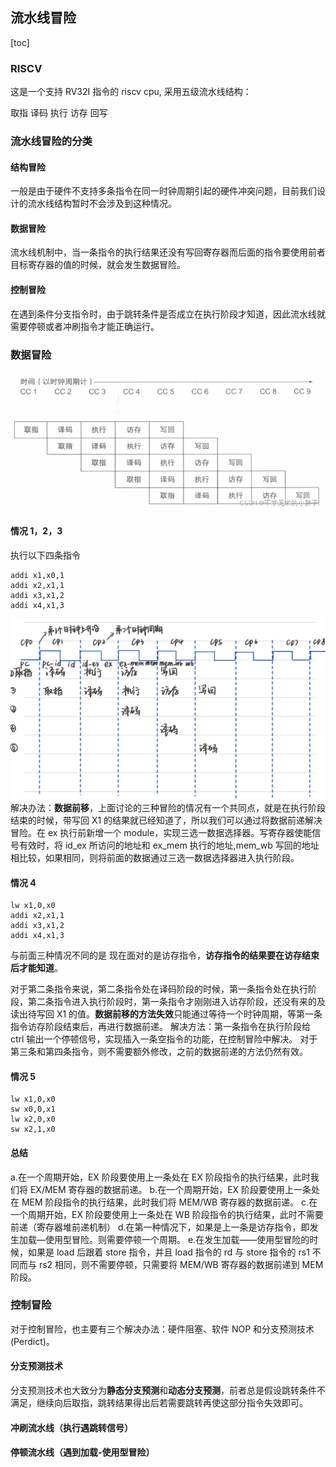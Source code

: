 ## 流水线冒险

[toc]

### RISCV

这是一个支持 RV32I 指令的 riscv cpu, 采用五级流水线结构：

取指 译码 执行 访存 回写

### 流水线冒险的分类

#### 结构冒险

一般是由于硬件不支持多条指令在同一时钟周期引起的硬件冲突问题，目前我们设计的流水线结构暂时不会涉及到这种情况。

#### 数据冒险

流水线机制中，当一条指令的执行结果还没有写回寄存器而后面的指令要使用前者目标寄存器的值的时候，就会发生数据冒险。

#### 控制冒险

在遇到条件分支指令时，由于跳转条件是否成立在执行阶段才知道，因此流水线就需要停顿或者冲刷指令才能正确运行。

### 数据冒险

![指令流水](assets/指令执行过程.png)

#### 情况 1，2，3

执行以下四条指令

```
addi x1,x0,1
addi x2,x1,1
addi x3,x1,2
addi x4,x1,3
```

![写回寄存器冒险](assets/add数据冒险.png)
解决办法：**数据前移**，上面讨论的三种冒险的情况有一个共同点，就是在执行阶段结束的时候，带写回 X1 的结果就已经知道了，所以我们可以通过将数据前递解决冒险。在 ex 执行前新增一个 module，实现三选一数据选择器。写寄存器使能信号有效时，将 id_ex 所访问的地址和 ex_mem 执行的地址,mem_wb 写回的地址相比较，如果相同，则将前面的数据通过三选一数据选择器进入执行阶段。

#### 情况 4

```
lw x1,0,x0
addi x2,x1,1
addi x3,x1,2
addi x4,x1,3
```

与前面三种情况不同的是
现在面对的是访存指令，**访存指令的结果要在访存结束后才能知道**。

对于第二条指令来说，第二条指令处在译码阶段的时候，第一条指令处在执行阶段，第二条指令进入执行阶段时，第一条指令才刚刚进入访存阶段，还没有来的及读出待写回 X1 的值。**数据前移的方法失效**只能通过等待一个时钟周期，等第一条指令访存阶段结束后，再进行数据前递。
解决方法：第一条指令在执行阶段给 ctrl 输出一个停顿信号，实现插入一条空指令的功能，在控制冒险中解决。
对于第三条和第四条指令，则不需要额外修改，之前的数据前递的方法仍然有效。

#### 情况 5

```
lw x1,0,x0
sw x0,0,x1
lw x2,0,x0
sw x2,1,x0
```

#### 总结

a.在一个周期开始，EX 阶段要使用上一条处在 EX 阶段指令的执行结果，此时我们将 EX/MEM 寄存器的数据前递。
b.在一个周期开始，EX 阶段要使用上一条处在 MEM 阶段指令的执行结果，此时我们将 MEM/WB 寄存器的数据前递。
c.在一个周期开始，EX 阶段要使用上一条处在 WB 阶段指令的执行结果，此时不需要前递（寄存器堆前递机制）
d.在第一种情况下，如果是上一条是访存指令，即发生加载—使用型冒险。则需要停顿一个周期。
e.在发生加载——使用型冒险的时候，如果是 load 后跟着 store 指令，并且 load 指令的 rd 与 store 指令的 rs1 不同而与 rs2 相同，则不需要停顿，只需要将 MEM/WB 寄存器的数据前递到 MEM 阶段。

### 控制冒险

对于控制冒险，也主要有三个解决办法：硬件阻塞、软件 NOP 和分支预测技术(Perdict)。

#### 分支预测技术

分支预测技术也大致分为**静态分支预测**和**动态分支预测**，前者总是假设跳转条件不满足，继续向后取指，跳转结果得出后若需要跳转再使这部分指令失效即可。

#### 冲刷流水线（执行遇跳转信号）

#### 停顿流水线（遇到加载-使用型冒险）
